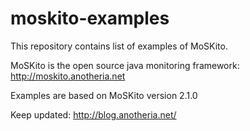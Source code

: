 moskito-examples
================

This repository contains list of examples of MoSKito.

MoSKito is the open source java monitoring framework: http://moskito.anotheria.net

Examples are based on MoSKito version 2.1.0

Keep updated: http://blog.anotheria.net/
